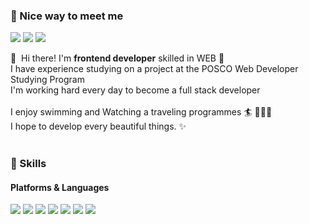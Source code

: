### 🤝 Nice way to meet me
<p>
  <a href="https://velog.io/@dding_yull" target="_blank"><img src="https://img.shields.io/badge/velog.dding_yull-20C997?style=flat-square&logo=Velog%20Sponsors&logoColor=white"/></a>
  <a href="dding.yull@gmail.com" target="_blank"><img src="https://img.shields.io/badge/dding.yull@gmail.com-EA4335?style=flat-square&logo=Gmail&logoColor=white"/></a>
  <a href="dding.yull@gmail.com"><img src="https://img.shields.io/badge/Velog-3DDC84?style=flat-square&logo=Blogger&logoColor=white"/></a>
</p>

<p>
  👋&nbsp; Hi there! I'm <b>frontend developer</b> skilled in WEB 🚀<br/>
  I have experience studying on a project at the POSCO Web Developer Studying Program<br/>
  I'm working hard every day to become a full stack developer<br/>
  <br/>
  I enjoy swimming and Watching a traveling programmes 🏄 👩🏻‍💻<br/>
  I hope to develop every beautiful things. ✨ <br/><br/>
</p>

### 💪 Skills
#### Platforms & Languages
<p>
<img src="https://img.shields.io/badge/HTML5-E34F26?style=flat-square&logo=HTML5&logoColor=black"/>
<img src="https://img.shields.io/badge/CSS3-1572B6?style=flat-square&logo=CSS3&logoColor=black"/>
<img src="https://img.shields.io/badge/SASS-CC6699?style=flat-square&logo=SASS&logoColor=black"/>
<img src="https://img.shields.io/badge/JavaScript-F7DF1E?style=flat-square&logo=JavaScript&logoColor=black"/>
<img src="https://img.shields.io/badge/React-61DAFB?style=flat-square&logo=React&logoColor=black"/>
<img src="https://img.shields.io/badge/Bootstrap-7952B3?style=flat-square&logo=Bootstrap&logoColor=black"/>
<img src="https://img.shields.io/badge/GitHub-181717?style=flat-square&logo=GitHub&logoColor=white"/>
</p>

<p>

</p>
